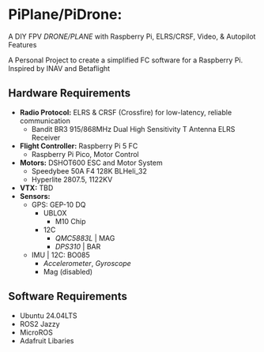 # PiPlane/PiDrone:
A DIY FPV *DRONE/PLANE* with Raspberry Pi, ELRS/CRSF, Video, & Autopilot Features

A Personal Project to create a simplified FC software for a Raspberry Pi. Inspired by INAV and Betaflight

## Hardware Requirements

- **Radio Protocol:** ELRS & CRSF (Crossfire) for low-latency, reliable communication
  - Bandit BR3 915/868MHz Dual High Sensitivity T Antenna ELRS Receiver
- **Flight Controller:** Raspberry Pi 5 FC
  - Raspberry Pi Pico, Motor Control
- **Motors:** DSHOT600 ESC and Motor System
  - Speedybee 50A F4 128K BLHeli_32
  - Hyperlite 2807.5, 1122KV
- **VTX:** TBD
- **Sensors:** 
  - GPS: GEP-10 DQ
    - UBLOX
      - M10 Chip
    - 12C
      - *QMC5883L* | MAG
      - *DPS310* | BAR
  - IMU | 12C: BO085
    - *Accelerometer*, *Gyroscope* 
    - Mag (disabled)

## Software Requirements
- Ubuntu 24.04LTS
- ROS2 Jazzy
- MicroROS
- Adafruit Libaries

